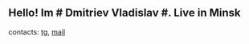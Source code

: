 ## Hello! Im # Dmitriev Vladislav #. Live in Minsk 

contacts: [tg](@ceezar), [mail](vlsddm1@gmail.com)
